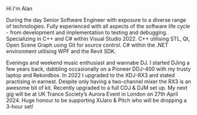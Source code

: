 Hi I'm Alan

During the day Senior Software Engineer with exposure to a diverse range of technologies. Fully experienced with all aspects of the software life cycle - from development and implementation to testing and debugging. 
Specializing in C++ and C# within Visual Studio 2022. C++ utilising STL, Qt, Open Scene Graph using Git for source control. C# within the .NET environment utilising WPF and the Revit SDK.

Evenings and weekend music enthusiast and wannabe DJ. I started DJing a few years back, dabbling occasionally on a Pioneer DDJ-400 with my trusty laptop and Rekordbox. In 2022 I upgraded to the XDJ-RX3 and stated practising in earnest. Despite only having a two-channel mixer the RX3 is an awesome bit of kit. Recently upgraded to a full CDJ & DJM set up. My next gig will be at UK Trance Society’s Aurora Event in London on 27th April 2024. Huge honour to be supporting XiJaro & Pitch who will be dropping a 3-hour set!
